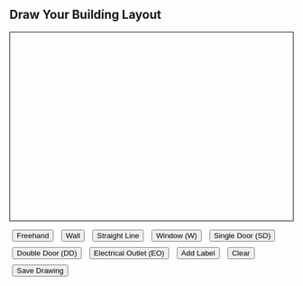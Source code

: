 

<!DOCTYPE html>
<html>
<head>
  <title>Building Layout Tool</title>
  <style>
    canvas { border: 1px solid black; display: block; }
    .toolbar { margin-top: 10px; }
    button { margin: 5px; }
  </style>
</head>
<body>
  <h2>Draw Your Building Layout</h2>
  <canvas id="canvas" width="600" height="400"></canvas>

  <div class="toolbar">
    <button onclick="setMode('draw')">Freehand</button>
    <button onclick="setMode('wall')">Wall</button>
    <button onclick="setMode('line')">Straight Line</button>
    <button onclick="setMode('window')">Window (W)</button>
    <button onclick="setMode('sdoor')">Single Door (SD)</button>
    <button onclick="setMode('ddoor')">Double Door (DD)</button>
    <button onclick="setMode('outlet')">Electrical Outlet (EO)</button>
    <button onclick="setMode('label')">Add Label</button>
    <button onclick="clearCanvas()">Clear</button>
    <button onclick="saveDrawing()">Save Drawing</button>
  </div>

  <script>
    const canvas = document.getElementById('canvas');
    const ctx = canvas.getContext('2d');
    let mode = 'draw';
    let drawing = false;
    let startX = 0;
    let startY = 0;

    function setMode(newMode) {
      mode = newMode;
    }

    function drawBuildingOutline() {
      ctx.strokeStyle = 'gray';
      ctx.lineWidth = 4;
      ctx.strokeRect(50, 50, 500, 300);
    }

    function clearCanvas() {
      ctx.clearRect(0, 0, canvas.width, canvas.height);
      drawBuildingOutline();
    }

    function saveDrawing() {
      const imgData = canvas.toDataURL('image/png');
      const link = document.createElement('a');
      link.href = imgData;
      link.download = 'layout.png';
      document.body.appendChild(link);
      link.click();
      document.body.removeChild(link);
    }

    function drawLabeledCircle(x, y, radius, color, label, textColor = 'white') {
      ctx.beginPath();
      ctx.fillStyle = color;
      ctx.arc(x, y, radius, 0, 2 * Math.PI);
      ctx.fill();
      ctx.strokeStyle = 'black';
      ctx.stroke();
      ctx.fillStyle = textColor;
      ctx.font = 'bold 12px Arial';
      ctx.textAlign = 'center';
      ctx.textBaseline = 'middle';
      ctx.fillText(label, x, y);
    }

    canvas.addEventListener('mousedown', (e) => {
      startX = e.offsetX;
      startY = e.offsetY;

      if (mode === 'draw' || mode === 'wall') {
        drawing = true;
        ctx.beginPath();
        ctx.moveTo(startX, startY);
      } else if (mode === 'line') {
        drawing = true;
      } else if (mode === 'window') {
        drawLabeledCircle(startX, startY, 15, 'blue', 'W');
      } else if (mode === 'sdoor') {
        drawLabeledCircle(startX, startY, 18, 'brown', 'SD');
      } else if (mode === 'ddoor') {
        drawLabeledCircle(startX, startY, 20, 'brown', 'DD');
      } else if (mode === 'outlet') {
        drawLabeledCircle(startX, startY, 8, 'yellow', 'EO', 'black');
      } else if (mode === 'label') {
        const text = prompt("Enter label text:");
        if (text) {
          ctx.font = '16px Arial';
          ctx.fillStyle = 'black';
          ctx.fillText(text, startX, startY);
        }
      }
    });

    canvas.addEventListener('mouseup', (e) => {
      if (drawing && mode === 'line') {
        const endX = e.offsetX;
        const endY = e.offsetY;
        ctx.beginPath();
        ctx.lineWidth = 3;
        ctx.strokeStyle = 'black';

        const dx = Math.abs(endX - startX);
        const dy = Math.abs(endY - startY);

        if (dx > dy) {
          // Horizontal line
          ctx.moveTo(startX, startY);
          ctx.lineTo(endX, startY);
        } else {
          // Vertical line
          ctx.moveTo(startX, startY);
          ctx.lineTo(startX, endY);
        }
        ctx.stroke();
      }

      if (drawing && (mode === 'draw' || mode === 'wall')) {
        drawing = false;
        ctx.beginPath();
      }

      if (drawing && mode === 'line') {
        drawing = false;
      }
    });

    canvas.addEventListener('mousemove', (e) => {
      if (drawing && (mode === 'draw' || mode === 'wall')) {
        ctx.lineWidth = mode === 'wall' ? 6 : 2;
        ctx.lineCap = 'round';
        ctx.strokeStyle = mode === 'wall' ? 'gray' : 'black';
        ctx.lineTo(e.offsetX, e.offsetY);
        ctx.stroke();
      }
    });

    window.onload = drawBuildingOutline;
  </script>
</body>
</html>
